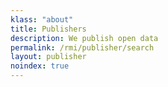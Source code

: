 ```yaml
---
klass: "about"
title: Publishers
description: We publish open data
permalink: /rmi/publisher/search
layout: publisher
noindex: true
---
```

